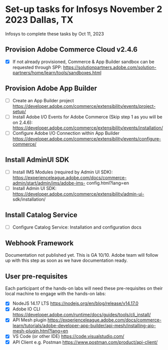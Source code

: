 # Set-up tasks for Infosys November 2 2023 Dallas, TX

Infosys to complete these tasks by Oct 11, 2023

## Provision Adobe Commerce Cloud v2.4.6

- [x] If not already provisioned, Commerce &amp; App Builder sandbox can be requested through SPP:
https://solutionpartners.adobe.com/solution-partners/home/learn/tools/sandboxes.html

## Provision Adobe App Builder

- [ ] Create an App Builder project https://developer.adobe.com/commerce/extensibility/events/project-setup/
- [ ] Install Adobe I/O Events for Adobe Commerce (Skip step 1 as you will be on 2.4.6): https://developer.adobe.com/commerce/extensibility/events/installation/
- [ ] Configure Adobe I/O Connection within App Builder https://developer.adobe.com/commerce/extensibility/events/configure-commerce/

## Install AdminUI SDK
- [ ] Install IMS Modules (required by Admin UI SDK): https://experienceleague.adobe.com/docs/commerce-admin/start/admin/ims/adobe-ims-
config.html?lang=en
- [ ] Install Admin UI SDK: https://developer.adobe.com/commerce/extensibility/admin-ui-
sdk/installation/

## Install Catalog Service
- [ ] Configure Catalog Service: Installation and configuration docs

## Webhook Framework
Documentation not published yet. This is GA 10/10. Adobe team will follow up with this step as soon as we have documentation ready.

## User pre-requisites

Each participant of the hands-on labs will need these pre-requisites on their local machine to engage
with the hands-on labs:

- [x] NodeJS 14.17 LTS https://nodejs.org/en/blog/release/v14.17.0 
- [x] Adobe IO CLI https://developer.adobe.com/runtime/docs/guides/tools/cli_install/
- [x] API Mesh plugin https://experienceleague.adobe.com/docs/commerce-learn/tutorials/adobe-developer-app-builder/api-mesh/installing-aio-mesh-plugin.html?lang=en
- [x] VS Code (or other IDE) https://code.visualstudio.com/
- [x] API Client e.g. Postman https://www.postman.com/product/api-client/